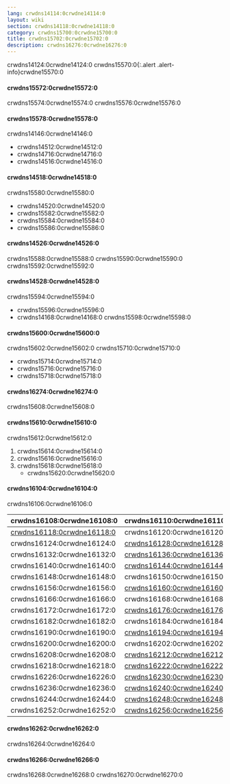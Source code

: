 ```yaml
---
lang: crwdns14114:0crwdne14114:0
layout: wiki
section: crwdns14118:0crwdne14118:0
category: crwdns15700:0crwdne15700:0
title: crwdns15702:0crwdne15702:0
description: crwdns16276:0crwdne16276:0
---
```


crwdns14124:0crwdne14124:0
crwdns15570:0{:.alert .alert-info}crwdne15570:0

#### crwdns15572:0crwdne15572:0
crwdns15574:0crwdne15574:0 crwdns15576:0crwdne15576:0

#### crwdns15578:0crwdne15578:0
crwdns14146:0crwdne14146:0
- crwdns14512:0crwdne14512:0
- crwdns14716:0crwdne14716:0
- crwdns14516:0crwdne14516:0

#### crwdns14518:0crwdne14518:0
crwdns15580:0crwdne15580:0
- crwdns14520:0crwdne14520:0
- crwdns15582:0crwdne15582:0
- crwdns15584:0crwdne15584:0
- crwdns15586:0crwdne15586:0

#### crwdns14526:0crwdne14526:0
crwdns15588:0crwdne15588:0 crwdns15590:0crwdne15590:0 crwdns15592:0crwdne15592:0

#### crwdns14528:0crwdne14528:0
crwdns15594:0crwdne15594:0

- crwdns15596:0crwdne15596:0
- crwdns14168:0crwdne14168:0 crwdns15598:0crwdne15598:0

#### crwdns15600:0crwdne15600:0
crwdns15602:0crwdne15602:0 crwdns15710:0crwdne15710:0
- crwdns15714:0crwdne15714:0
- crwdns15716:0crwdne15716:0
- crwdns15718:0crwdne15718:0

#### crwdns16274:0crwdne16274:0
crwdns15608:0crwdne15608:0

#### crwdns15610:0crwdne15610:0
crwdns15612:0crwdne15612:0
1. crwdns15614:0crwdne15614:0
1. crwdns15616:0crwdne15616:0
1. crwdns15618:0crwdne15618:0
   - crwdns15620:0crwdne15620:0

#### crwdns16104:0crwdne16104:0

crwdns16106:0crwdne16106:0

| crwdns16108:0crwdne16108:0                     | crwdns16110:0crwdne16110:0                | crwdns16112:0crwdne16112:0   | crwdns16114:0crwdne16114:0   |
| ---------------------------------------------- | ----------------------------------------- | ---------------------------- | ---------------------------- |
| [crwdns16118:0crwdne16118:0][nds-hb-menu-argv] | crwdns16120:0crwdne16120:0                | `crwdns16122:0crwdne16122:0` |                              |
| crwdns16124:0crwdne16124:0                     | [crwdns16128:0crwdne16128:0][stellads]    | `crwdns16130:0crwdne16130:0` |                              |
| crwdns16132:0crwdne16132:0                     | [crwdns16136:0crwdne16136:0][a5200ds]     | `crwdns16138:0crwdne16138:0` |                              |
| crwdns16140:0crwdne16140:0                     | [crwdns16144:0crwdne16144:0][a7800ds]     | `crwdns16146:0crwdne16146:0` |                              |
| crwdns16148:0crwdne16148:0                     | crwdns16150:0crwdne16150:0                | crwdns16152:0crwdne16152:0   | crwdns16154:0crwdne16154:0   |
| crwdns16156:0crwdne16156:0                     | [crwdns16160:0crwdne16160:0][unlaunch]    | crwdns16162:0crwdne16162:0   | crwdns16164:0crwdne16164:0   |
| crwdns16166:0crwdne16166:0                     | crwdns16168:0crwdne16168:0                | `crwdns16170:0crwdne16170:0` |                              |
| crwdns16172:0crwdne16172:0                     | [crwdns16176:0crwdne16176:0][gameyob]     | crwdns16178:0crwdne16178:0   | `crwdns16180:0crwdne16180:0` |
| crwdns16182:0crwdne16182:0                     | crwdns16184:0crwdne16184:0                | crwdns16186:0crwdne16186:0   | `crwdns16188:0crwdne16188:0` |
| crwdns16190:0crwdne16190:0                     | [crwdns16194:0crwdne16194:0][s8ds]        | `crwdns16196:0crwdne16196:0` | `crwdns16198:0crwdne16198:0` |
| crwdns16200:0crwdne16200:0                     | crwdns16202:0crwdne16202:0                | `crwdns16204:0crwdne16204:0` | crwdns16206:0crwdne16206:0   |
| crwdns16208:0crwdne16208:0                     | [crwdns16212:0crwdne16212:0][s8ds]        | `crwdns16214:0crwdne16214:0` | `crwdns16216:0crwdne16216:0` |
| crwdns16218:0crwdne16218:0                     | [crwdns16222:0crwdne16222:0][mpeg4player] | `crwdns16224:0crwdne16224:0` |                              |
| crwdns16226:0crwdne16226:0                     | [crwdns16230:0crwdne16230:0][nesds]       | crwdns16232:0crwdne16232:0   | `crwdns16234:0crwdne16234:0` |
| crwdns16236:0crwdne16236:0                     | [crwdns16240:0crwdne16240:0][nitrografx]  | `crwdns16242:0crwdne16242:0` |                              |
| crwdns16244:0crwdne16244:0                     | [crwdns16248:0crwdne16248:0][rvidplayer]  | `crwdns16250:0crwdne16250:0` |                              |
| crwdns16252:0crwdne16252:0                     | [crwdns16256:0crwdne16256:0][snemulds]    | crwdns16258:0crwdne16258:0   | crwdns16260:0crwdne16260:0   |


#### crwdns16262:0crwdne16262:0
crwdns16264:0crwdne16264:0

#### crwdns16266:0crwdne16266:0
crwdns16268:0crwdne16268:0 crwdns16270:0crwdne16270:0

[a5200ds]: crwdns16134:0crwdne16134:0
[a7800ds]: crwdns16142:0crwdne16142:0
[gameyob]: crwdns16174:0crwdne16174:0
[mpeg4player]: crwdns16220:0crwdne16220:0
[nds-hb-menu-argv]: crwdns16116:0crwdne16116:0
[nesds]: crwdns16228:0crwdne16228:0
[nitrografx]: crwdns16238:0crwdne16238:0
[rvidplayer]: crwdns16246:0crwdne16246:0
[s8ds]: crwdns16192:0crwdne16192:0
[s8ds]: crwdns16210:0crwdne16210:0
[snemulds]: crwdns16254:0crwdne16254:0
[stellads]: crwdns16126:0crwdne16126:0
[unlaunch]: crwdns16158:0crwdne16158:0
